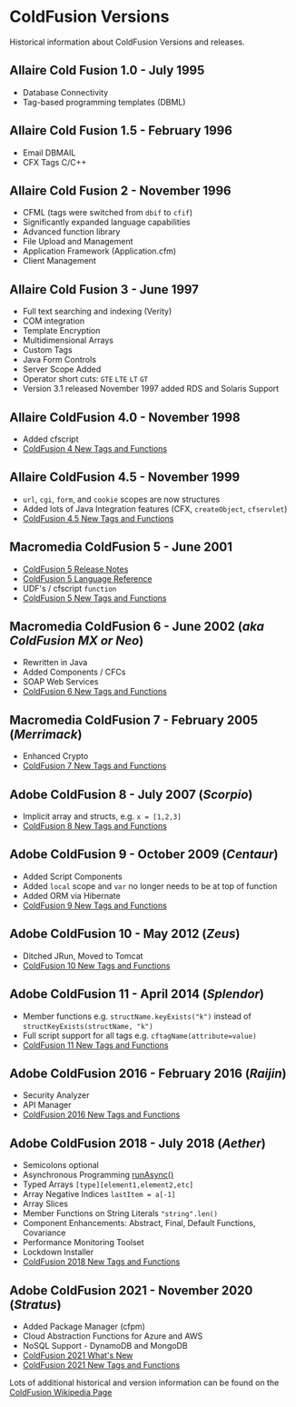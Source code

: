 # ColdFusion Versions

Historical information about ColdFusion Versions and releases.

## Allaire Cold Fusion 1.0 - July 1995

* Database Connectivity
* Tag-based programming templates (DBML)

## Allaire Cold Fusion 1.5 - February 1996

* Email DBMAIL
* CFX Tags C/C++

## Allaire Cold Fusion 2 - November 1996

* CFML (tags were switched from `dbif` to `cfif`)
* Significantly expanded language capabilities
* Advanced function library
* File Upload and Management
* Application Framework (Application.cfm)
* Client Management

## Allaire Cold Fusion 3 - June 1997

* Full text searching and indexing (Verity)
* COM integration
* Template Encryption
* Multidimensional Arrays
* Custom Tags
* Java Form Controls
* Server Scope Added
* Operator short cuts: `GTE` `LTE` `LT` `GT`
* Version 3.1 released November 1997 added RDS and Solaris Support

## Allaire ColdFusion 4.0 - November 1998

* Added cfscript
* [ColdFusion 4 New Tags and Functions](/cf4)

## Allaire ColdFusion 4.5 - November 1999

* `url`, `cgi`, `form`, and `cookie` scopes are now structures
* Added lots of Java Integration features (CFX, `createObject`, `cfservlet`)
* [ColdFusion 4.5 New Tags and Functions](/cf45)

## Macromedia ColdFusion 5 - June 2001

* [ColdFusion 5 Release Notes](https://web.archive.org/web/20151001110848/www.adobe.com/support/coldfusion/releasenotes/5/server/releasenotes_5.htm)
* [ColdFusion 5 Language Reference](https://download.macromedia.com/pub/documentation/en/coldfusion/5/cf5_cfml_ref.pdf)
* UDF's / cfscript `function`
* [ColdFusion 5 New Tags and Functions](/cf5)

## Macromedia ColdFusion 6 - June 2002 (_aka ColdFusion MX or Neo_)

* Rewritten in Java
* Added Components / CFCs
* SOAP Web Services
* [ColdFusion 6 New Tags and Functions](/cf6)

## Macromedia ColdFusion 7 - February 2005 (_Merrimack_)

* Enhanced Crypto
* [ColdFusion 7 New Tags and Functions](/cf7)

## Adobe ColdFusion 8 - July 2007 (_Scorpio_)

* Implicit array and structs, e.g. `x = [1,2,3]`
* [ColdFusion 8 New Tags and Functions](/cf8)

## Adobe ColdFusion 9 - October 2009 (_Centaur_)

* Added Script Components
* Added `local` scope and `var` no longer needs to be at top of function
* Added ORM via Hibernate
* [ColdFusion 9 New Tags and Functions](/cf9)

## Adobe ColdFusion 10 - May 2012 (_Zeus_)

* Ditched JRun, Moved to Tomcat
* [ColdFusion 10 New Tags and Functions](/cf10)

## Adobe ColdFusion 11 - April 2014 (_Splendor_)

* Member functions e.g. `structName.keyExists("k")` instead of `structKeyExists(structName, "k")`
* Full script support for all tags e.g. `cftagName(attribute=value)`
* [ColdFusion 11 New Tags and Functions](/cf11)

## Adobe ColdFusion 2016 - February 2016 (_Raijin_)

* Security Analyzer
* API Manager
* [ColdFusion 2016 New Tags and Functions](/cf2016)

## Adobe ColdFusion 2018 - July 2018 (_Aether_)

* Semicolons optional
* Asynchronous Programming [runAsync()](/runasync)
* Typed Arrays `[type][element1,element2,etc]`
* Array Negative Indices `lastItem = a[-1]`
* Array Slices
* Member Functions on String Literals `"string".len()`
* Component Enhancements: Abstract, Final, Default Functions, Covariance
* Performance Monitoring Toolset
* Lockdown Installer
* [ColdFusion 2018 New Tags and Functions](/cf2018)

## Adobe ColdFusion 2021 - November 2020 (_Stratus_)

* Added Package Manager (cfpm)
* Cloud Abstraction Functions for Azure and AWS
* NoSQL Support - DynamoDB and MongoDB
* [ColdFusion 2021 What's New](https://community.adobe.com/t5/coldfusion/introducing-adobe-coldfusion-2021-release/m-p/11585468)
* [ColdFusion 2021 New Tags and Functions](/cf2021)

Lots of additional historical and version information can be found on the [ColdFusion Wikipedia Page](https://en.wikipedia.org/wiki/Adobe_ColdFusion)
